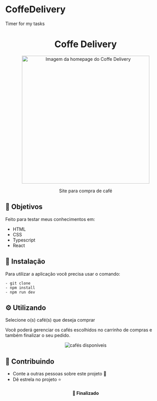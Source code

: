 # CoffeDelivery

Timer for my tasks

<h1  align="center">Coffe Delivery</h1>

<div align="center">
<img height="400px" src="https://user-images.githubusercontent.com/117778237/223860153-b8c08bd8-85bd-43eb-85e1-4e3dfb4913b1.PNG)" alt="Imagem da homepage do Coffe Delivery"/>
</div>


<p align="center">Site para compra de café</p>


<h2>🚀 Objetivos</h2>

<p>Feito para testar meus conhecimentos em: </p>
<ul>
  <li>HTML</li>
  <li>CSS</li>
  <li>Typescript</li>
  <li>React</li>
</ul>

<h2>🔧 Instalação</h2>

<p>Para utilizar a aplicação você precisa usar o comando: </p>

```
- git clone
- npm install
- npm run dev
```
<h2>⚙️ Utilizando</h2>

<p>Selecione o(s) café(s) que deseja comprar</p>

<p>Você poderá gerenciar os cafés escolhidos no carrinho de compras e também finalizar o seu pedido.</p>

<div align="center">
  <img align="center" src="https://user-images.githubusercontent.com/117778237/223860561-700b18fc-ed89-427f-9849-8f1548b8b67d.PNG" alt="cafés disponíveis"/>
</div>


<h2>🤝 Contribuindo </h2>

* Conte a outras pessoas sobre este projeto 📢
* Dê estrela no projeto ⭐️

<h4 align="center">📌 Finalizado</h4>
